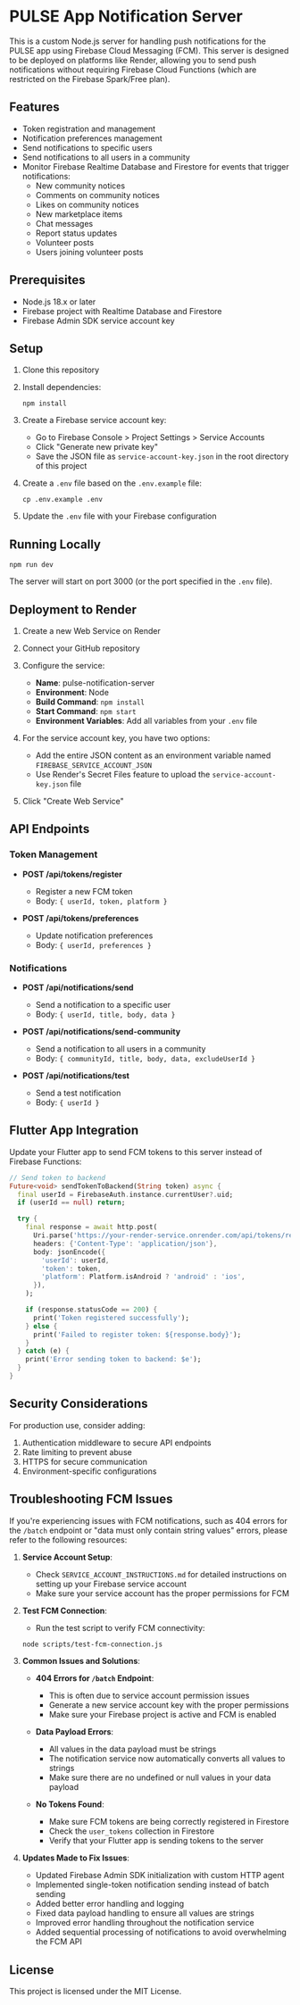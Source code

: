 # PULSE App Notification Server

This is a custom Node.js server for handling push notifications for the PULSE app using Firebase Cloud Messaging (FCM). This server is designed to be deployed on platforms like Render, allowing you to send push notifications without requiring Firebase Cloud Functions (which are restricted on the Firebase Spark/Free plan).

## Features

- Token registration and management
- Notification preferences management
- Send notifications to specific users
- Send notifications to all users in a community
- Monitor Firebase Realtime Database and Firestore for events that trigger notifications:
  - New community notices
  - Comments on community notices
  - Likes on community notices
  - New marketplace items
  - Chat messages
  - Report status updates
  - Volunteer posts
  - Users joining volunteer posts

## Prerequisites

- Node.js 18.x or later
- Firebase project with Realtime Database and Firestore
- Firebase Admin SDK service account key

## Setup

1. Clone this repository
2. Install dependencies:
   ```
   npm install
   ```
3. Create a Firebase service account key:
   - Go to Firebase Console > Project Settings > Service Accounts
   - Click "Generate new private key"
   - Save the JSON file as `service-account-key.json` in the root directory of this project

4. Create a `.env` file based on the `.env.example` file:
   ```
   cp .env.example .env
   ```

5. Update the `.env` file with your Firebase configuration

## Running Locally

```
npm run dev
```

The server will start on port 3000 (or the port specified in the `.env` file).

## Deployment to Render

1. Create a new Web Service on Render
2. Connect your GitHub repository
3. Configure the service:
   - **Name**: pulse-notification-server
   - **Environment**: Node
   - **Build Command**: `npm install`
   - **Start Command**: `npm start`
   - **Environment Variables**: Add all variables from your `.env` file

4. For the service account key, you have two options:
   - Add the entire JSON content as an environment variable named `FIREBASE_SERVICE_ACCOUNT_JSON`
   - Use Render's Secret Files feature to upload the `service-account-key.json` file

5. Click "Create Web Service"

## API Endpoints

### Token Management

- **POST /api/tokens/register**
  - Register a new FCM token
  - Body: `{ userId, token, platform }`

- **POST /api/tokens/preferences**
  - Update notification preferences
  - Body: `{ userId, preferences }`

### Notifications

- **POST /api/notifications/send**
  - Send a notification to a specific user
  - Body: `{ userId, title, body, data }`

- **POST /api/notifications/send-community**
  - Send a notification to all users in a community
  - Body: `{ communityId, title, body, data, excludeUserId }`

- **POST /api/notifications/test**
  - Send a test notification
  - Body: `{ userId }`

## Flutter App Integration

Update your Flutter app to send FCM tokens to this server instead of Firebase Functions:

```dart
// Send token to backend
Future<void> sendTokenToBackend(String token) async {
  final userId = FirebaseAuth.instance.currentUser?.uid;
  if (userId == null) return;

  try {
    final response = await http.post(
      Uri.parse('https://your-render-service.onrender.com/api/tokens/register'),
      headers: {'Content-Type': 'application/json'},
      body: jsonEncode({
        'userId': userId,
        'token': token,
        'platform': Platform.isAndroid ? 'android' : 'ios',
      }),
    );

    if (response.statusCode == 200) {
      print('Token registered successfully');
    } else {
      print('Failed to register token: ${response.body}');
    }
  } catch (e) {
    print('Error sending token to backend: $e');
  }
}
```

## Security Considerations

For production use, consider adding:

1. Authentication middleware to secure API endpoints
2. Rate limiting to prevent abuse
3. HTTPS for secure communication
4. Environment-specific configurations

## Troubleshooting FCM Issues

If you're experiencing issues with FCM notifications, such as 404 errors for the `/batch` endpoint or "data must only contain string values" errors, please refer to the following resources:

1. **Service Account Setup**:
   - Check `SERVICE_ACCOUNT_INSTRUCTIONS.md` for detailed instructions on setting up your Firebase service account
   - Make sure your service account has the proper permissions for FCM

2. **Test FCM Connection**:
   - Run the test script to verify FCM connectivity:
   ```bash
   node scripts/test-fcm-connection.js
   ```

3. **Common Issues and Solutions**:

   - **404 Errors for `/batch` Endpoint**:
     - This is often due to service account permission issues
     - Generate a new service account key with the proper permissions
     - Make sure your Firebase project is active and FCM is enabled

   - **Data Payload Errors**:
     - All values in the data payload must be strings
     - The notification service now automatically converts all values to strings
     - Make sure there are no undefined or null values in your data payload

   - **No Tokens Found**:
     - Make sure FCM tokens are being correctly registered in Firestore
     - Check the `user_tokens` collection in Firestore
     - Verify that your Flutter app is sending tokens to the server

4. **Updates Made to Fix Issues**:
   - Updated Firebase Admin SDK initialization with custom HTTP agent
   - Implemented single-token notification sending instead of batch sending
   - Added better error handling and logging
   - Fixed data payload handling to ensure all values are strings
   - Improved error handling throughout the notification service
   - Added sequential processing of notifications to avoid overwhelming the FCM API

## License

This project is licensed under the MIT License.
